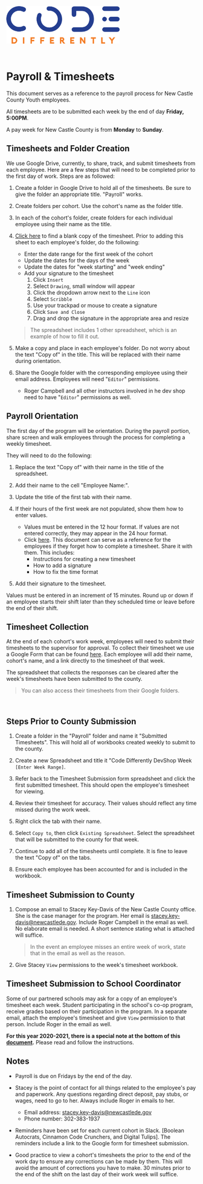 <img src="../assets/code-diff-logo.png" style="width:300px; height: auto; padding-bottom: 2em;">

# Payroll & Timesheets

This document serves as a reference to the payroll process for New Castle County Youth employees.

All timesheets are to be submitted each week by the end of day **Friday, 5:00PM**.

A pay week for New Castle County is from **Monday** to **Sunday**. 


## Timesheets and Folder Creation

We use Google Drive, currently, to share, track, and submit timesheets from each employee. Here are a few steps that will need to be completed prior to the first day of work. 
Steps are as followed:

1. Create a folder in Google Drive to hold all of the timesheets. Be sure to give the folder an appropriate title. "Payroll" works.

2. Create folders per cohort. Use the cohort's name as the folder title.

3. In each of the cohort's folder, create folders for each individual employee using their name as the title.

4. [Click here](https://docs.google.com/spreadsheets/d/1CJ2xZOJr8QaVHgHaJXbMEyyZOF1EH0y3V3VqSue1SWA/edit?usp=sharing) to find a blank copy of the timesheet. Prior to adding this sheet to each employee's folder, do the following:
    - Enter the date range for the first week of the cohort 
    - Update the dates for the days of the week 
    - Update the dates for "week starting" and "week ending"
    - Add your signature to the  timesheet
        1. Click `Insert`
        2. Select `Drawing`, small window will appear
        3. Click the dropdown arrow next to the `Line` icon
        4. Select `Scribble`
        5. Use your trackpad or mouse to create a signature
        6. Click `Save and Close`
        7. Drag and drop the signature in the appropriate area and resize

    > The spreadsheet includes 1 other spreadsheet, which is an example of how to fill it out. 

5. Make a copy and place in each employee's folder. Do not worry about the text "Copy of" in the title. This will be replaced with their name during orientation. 

6. Share the Google folder with the corresponding employee using their email address. Employees will need "`Editor`" permissions. 

    - Roger Campbell and all other instructors involved in he dev shop need to have "`Editor`" permissions as well.


## Payroll Orientation

The first day of the program will be orientation. During the payroll portion, share screen and walk employees through the process for completing a weekly timesheet.

They will need to do the following:

1. Replace the text "Copy of" with their name in the title of the spreadsheet.

2. Add their name to the cell "Employee Name:".

3. Update the title of the first tab with their name.

4. If their hours of the first week are not populated, show them how to enter values.

    - Values must be entered in the 12 hour format. If values are not entered correctly, they may appear in the 24 hour format. 
    - Click [here](https://docs.google.com/document/d/1WIbnVQN6R8EPRQuVmEaVUG_bKymqMm-BItX3p66SQkw/edit?usp=sharing). This document can serve as a reference for the employees if they forget how to complete a timesheet. Share it with them.
    This includes:
        - Instructions for creating a new timesheet
        - How to add a signature
        - How to fix the time format
5. Add their signature to the timesheet. 

Values must be entered in an increment of 15 minutes. Round up or down if an employee starts their shift later than they scheduled time or leave before the end of their shift. 

## Timesheet Collection

At the end of each cohort's work week, employees will need to submit their timesheets to the supervisor for approval. To collect their timesheet we use a Google Form that can be found [here](https://docs.google.com/forms/d/1oHtVJAHPsNqUJmT8CH3mPC1hFporelA4H6hNp28Kuks/edit). 
Each employee will add their name, cohort's name, and a link directly to the timesheet of that week. 

The spreadsheet that collects the responses can be cleared after the week's timesheets have been submitted to the county. 

>You can also access their timesheets from their Google folders.

<br>

## Steps Prior to County Submission

1. Create a folder in the "Payroll" folder and name it "Submitted Timesheets". This will hold all of workbooks created weekly to submit to the county.

2. Create a new Spreadsheet and title it "Code Differently DevShop Week `[Enter Week Range]`.

3. Refer back to the Timesheet Submission form spreadsheet and click the first submitted timesheet. This should open the employee's timesheet for viewing. 

4. Review their timesheet for accuracy. Their values should reflect any time missed during the work week.

5. Right click the tab with their name.

6. Select `Copy to`, then click `Existing Spreadsheet`. Select the spreadsheet that will be submitted to the county for that week.

7. Continue to add all of the timesheets until complete. It is fine to leave the text "Copy of" on the tabs. 

8. Ensure each employee has been accounted for and is included in the workbook.

## Timesheet Submission to County

1. Compose an email to Stacey Key-Davis of the New Castle County office. She is the case manager for the program. Her email is stacey.key-davis@newcastlede.gov. Include Roger Campbell in the email as well. No elaborate email is needed. A short sentence stating what is attached will suffice. 
    > In the event an employee misses an entire week of work, state that in the email as well as the reason. 
    
2. Give Stacey `View` permissions to the week's timesheet workbook.

## Timesheet Submission to School Coordinator

Some of our partnered schools may ask for a copy of an employee's timesheet each week. Student participating in the school's co-op program, receive grades based on their participation in the program. 
In a separate email, attach the employee's timesheet and give `View` permission to that person. Include Roger in the email as well.

**For this year 2020-2021, there is a special note at the bottom of this [document](https://docs.google.com/document/d/1Ob5h834OB1RsUO_nzZR3AcToIz3ganP9kMDzpDd1KbY/edit).** Please read and follow the instructions. 


## Notes

- Payroll is due on Fridays by the end of the day. 

- Stacey is the point of contact for all things related to the employee's pay and paperwork. Any questions regarding direct deposit, pay stubs, or wages, need to go to her. Always include Roger in emails to her. 
    - Email address: stacey.key-davis@newcastlede.gov
    - Phone number: 302-383-1937

- Reminders have been set for each current cohort in Slack. [Boolean Autocrats, Cinnamon Code Crunchers, and Digital Tulips]. The reminders include a link to the Google form for timesheet submission. 

- Good practice to view a cohort's timesheets the prior to the end of the work day to ensure any corrections can be made by them. This will avoid the amount of corrections you have to make. 30 minutes prior to the end of the shift on the last day of their work week will suffice.

